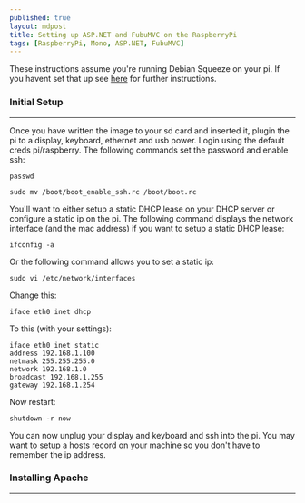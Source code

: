 ```yaml
---
published: true
layout: mdpost
title: Setting up ASP.NET and FubuMVC on the RaspberryPi
tags: [RaspberryPi, Mono, ASP.NET, FubuMVC]
---
```


These instructions assume you're running Debian Squeeze on your pi. If you havent set that up see [here](http://www.raspberrypi.org/downloads) for further instructions. 

### Initial Setup ###
--------

Once you have written the image to your sd card and inserted it, plugin the pi to a display, keyboard, ethernet and usb power. Login using the default creds pi/raspberry. The following commands set the password and enable ssh:

    passwd
    
    sudo mv /boot/boot_enable_ssh.rc /boot/boot.rc

You'll want to either setup a static DHCP lease on your DHCP server or configure a static ip on the pi. The following command displays the network interface (and the mac address) if you want to setup a static DHCP lease:

    ifconfig -a
    
Or the following command allows you to set a static ip:

    sudo vi /etc/network/interfaces
    
Change this:

    iface eth0 inet dhcp
    
To this (with your settings):

    iface eth0 inet static
    address 192.168.1.100
    netmask 255.255.255.0
    network 192.168.1.0
    broadcast 192.168.1.255
    gateway 192.168.1.254

Now restart:

    shutdown -r now

You can now unplug your display and keyboard and ssh into the pi. You may want to setup a hosts record on your machine so you don't have to remember the ip address.

### Installing Apache ###
-------